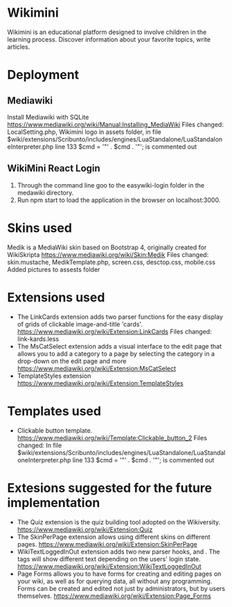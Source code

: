 # Wikimini
 
Wikimini is an educational platform designed to involve children in the learning process. Discover information about your favorite topics, write articles.

# Deployment
## Mediawiki 
Install Mediawiki with SQLite
https://www.mediawiki.org/wiki/Manual:Installing_MediaWiki
Files changed: LocalSetting.php,
Wikimini logo in assets folder,
in file $wiki/extensions/Scribunto/includes/engines/LuaStandalone/LuaStandaloneInterpreter.php line 133 $cmd = '"' . $cmd . '"'; is commented out

## WikiMini React Login
1) Through the command line goo to the easywiki-login folder in the medawiki directory.
2) Run npm start to load the application in the browser on localhost:3000.
 
# Skins used
Medik is a MediaWiki skin based on Bootstrap 4, originally created for WikiSkripta
https://www.mediawiki.org/wiki/Skin:Medik
Files changed: skin.mustache, MedikTemplate.php, screen.css, desctop.css, mobile.css
Added pictures to assests folder

# Extensions used
 
* The LinkCards extension adds two parser functions for the easy display of grids of clickable image-and-title 'cards'.
https://www.mediawiki.org/wiki/Extension:LinkCards
Files changed: link-kards.less
* The MsCatSelect extension adds a visual interface to the edit page that allows you to add a category to a page by selecting the category in a drop-down on the edit page and more
https://www.mediawiki.org/wiki/Extension:MsCatSelect
* TemplateStyles extension
https://www.mediawiki.org/wiki/Extension:TemplateStyles

# Templates used
 
* Clickable button template.
https://www.mediawiki.org/wiki/Template:Clickable_button_2
Files changed: 
In file $wiki/extensions/Scribunto/includes/engines/LuaStandalone/LuaStandaloneInterpreter.php line 133 $cmd = '"' . $cmd . '"'; is commented out
 
# Extesions suggested for the future implementation
 
* The Quiz extension is the quiz building tool adopted on the Wikiversity.
https://www.mediawiki.org/wiki/Extension:Quiz
* The SkinPerPage extension allows using different skins on different pages.
https://www.mediawiki.org/wiki/Extension:SkinPerPage
* WikiTextLoggedInOut extension adds two new parser hooks, <loggedin> and <loggedout>. The tags will show different text depending on the users' login state.
https://www.mediawiki.org/wiki/Extension:WikiTextLoggedInOut
* Page Forms allows you to have forms for creating and editing pages on your wiki, as well as for querying data, all without any programming. Forms can be created and edited not just by administrators, but by users themselves.
https://www.mediawiki.org/wiki/Extension:Page_Forms
 

